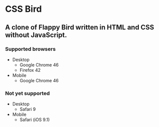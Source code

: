 # CSS Bird

## A clone of Flappy Bird written in HTML and CSS without JavaScript.

### Supported browsers

* Desktop
    * Google Chrome 46
    * Firefox 42
* Mobile
    * Google Chrome 46

### Not yet supported

* Desktop
    * Safari 9
* Mobile
    * Safari (iOS 9.1)
